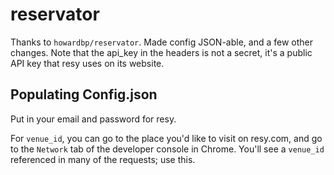 # reservator

Thanks to `howardbp/reservator`. Made config JSON-able, and a few other changes. Note that the api_key in the headers is not a secret, it's a public API key that resy uses on its website.

## Populating Config.json
Put in your email and password for resy.

For `venue_id`, you can go to the place you'd like to visit on resy.com, and go to the `Network` tab of the developer console in Chrome. You'll see a `venue_id` referenced in many of the requests; use this.
